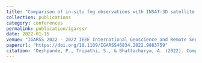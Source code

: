 ```yaml
---
title: "Comparison of in-situ fog observations with INSAT-3D satellite fog product for North Indian cities"
collection: publications
category: conferences
permalink: publication/igarss/
date: 2022-01-15
venue: "IGARSS 2022 - 2022 IEEE International Geoscience and Remote Sensing Symposium at Kuala Lumpur, Malaysia"
paperurl: "https://doi.org/10.1109/IGARSS46834.2022.9883759"
citation: 'Deshpande, P., Tripathi, S., & Bhattacharya, A. (2022). Comparison of in-situ fog observations with INSAT-3D satellite fog product for North Indian cities. IGARSS 2022 - 2022 IEEE International Geoscience and Remote Sensing Symposium, 6460–6463. https://doi.org/10.1109/IGARSS46834.2022.9883759'
---
```

